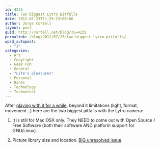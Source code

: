 ```yaml
---
id: 4225
title: Two biggest Lytro pitfalls
date: 2012-07-23T11:25:13+00:00
author: Jorge Cortell
layout: post
guid: http://cortell.net/blog/?p=4225
permalink: /blog/2012/07/23/two-biggest-lytro-pitfalls/
wpsd_autopost:
  - "1"
categories:
  - Art
  - Copyfight
  - Geek Fun
  - General
  - "Life's pleasures"
  - Personal
  - Rants
  - Technology
  - Technolust
---
```

After <a title="http://cortell.net/blog/2012/05/playing-with-my-new-lytro/" href="http://cortell.net/blog/2012/05/playing-with-my-new-lytro/" target="_blank">playing with it for a while</a>, beyond it limitations (light, format, movement&#8230;) here are the two biggest pitfalls with the Lytro camera:

1) It is still for Mac OSX only. They NEED to come out with Open Source / Free Software (both their software AND platform support for GNU/Linux).

2) Picture library size and location. <a title="http://support.lytro.com/entries/21079071-is-there-any-way-to-control-where-images-are-stored-on-my-computer" href="http://support.lytro.com/entries/21079071-is-there-any-way-to-control-where-images-are-stored-on-my-computer" target="_blank">BIG unresolved issue</a>.